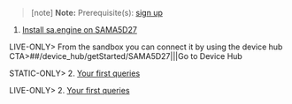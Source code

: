> [note]  **Note:** Prerequisite(s): [sign up](/docs/usermd/getting-started/sign-up.md) 

1. [Install sa.engine on SAMA5D27](/docs/usermd/getting-started/sama5d27/install.md)

LIVE-ONLY> 
From the sandbox you can connect it by using the device hub
CTA>##/device_hub/getStarted/SAMA5D27|||Go to Device Hub


STATIC-ONLY> 
2.  [Your first queries](http://docs.streamanalyze.com/current/index.html#md_tutorial_README_html)


LIVE-ONLY> 
2.  [Your first queries](/docs/md/tutorial/README.md)
